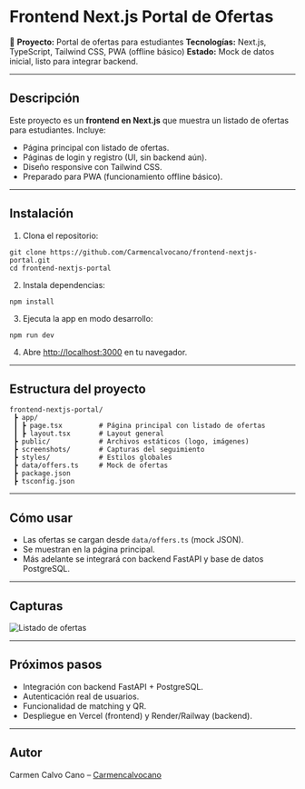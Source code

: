 # Frontend Next.js Portal de Ofertas

🚀 **Proyecto:** Portal de ofertas para estudiantes
**Tecnologías:** Next.js, TypeScript, Tailwind CSS, PWA (offline básico)
**Estado:** Mock de datos inicial, listo para integrar backend.

---

## Descripción

Este proyecto es un **frontend en Next.js** que muestra un listado de ofertas para estudiantes.
Incluye:

* Página principal con listado de ofertas.
* Páginas de login y registro (UI, sin backend aún).
* Diseño responsive con Tailwind CSS.
* Preparado para PWA (funcionamiento offline básico).

---

## Instalación

1. Clona el repositorio:

```
git clone https://github.com/Carmencalvocano/frontend-nextjs-portal.git
cd frontend-nextjs-portal
```

2. Instala dependencias:

```
npm install
```

3. Ejecuta la app en modo desarrollo:

```
npm run dev
```

4. Abre [http://localhost:3000](http://localhost:3000) en tu navegador.

---

## Estructura del proyecto

```
frontend-nextjs-portal/
 ┣ app/
 ┃ ┣ page.tsx         # Página principal con listado de ofertas
 ┃ ┣ layout.tsx       # Layout general
 ┣ public/            # Archivos estáticos (logo, imágenes)
 ┣ screenshots/       # Capturas del seguimiento
 ┣ styles/            # Estilos globales
 ┣ data/offers.ts     # Mock de ofertas
 ┣ package.json
 ┣ tsconfig.json
```

---

## Cómo usar

* Las ofertas se cargan desde `data/offers.ts` (mock JSON).
* Se muestran en la página principal.
* Más adelante se integrará con backend FastAPI y base de datos PostgreSQL.

---

## Capturas

![Listado de ofertas](/frontend-nextjs-portal/Screenshots/Version1_Show_offers_basic_2025-09-30%20.png)

---

## Próximos pasos

* Integración con backend FastAPI + PostgreSQL.
* Autenticación real de usuarios.
* Funcionalidad de matching y QR.
* Despliegue en Vercel (frontend) y Render/Railway (backend).

---

## Autor

Carmen Calvo Cano – [Carmencalvocano](https://github.com/Carmencalvocano)
